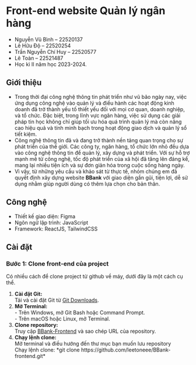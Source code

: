 # Front-end website Quản lý ngân hàng
*	Nguyễn Vũ Bình – 22520137
*	Lê Hữu Độ – 22520254
*	Trần Nguyễn Chí Huy – 22520577
*	Lê Toàn – 22521487
* Học kì II năm học 2023-2024.

## Giới thiệu
* Trong thời đại công nghệ thông tin phát triển như vũ bão ngày nay, việc ứng dụng công nghệ vào quản lý và điều hành các hoạt động kinh doanh đã trở thành yếu tố thiết yếu đối với mọi cơ quan, doanh nghiệp, và tổ chức. Đặc biệt, trong lĩnh vực ngân hàng, việc sử dụng các giải pháp tin học không chỉ giúp tối ưu hóa quá trình quản lý mà còn nâng cao hiệu quả và tính minh bạch trong hoạt động giao dịch và quản lý sổ tiết kiệm.
* Công nghệ thông tin đã và đang trở thành nền tảng quan trọng cho sự phát triển của thế giới. Các công ty, ngân hàng, tổ chức lớn nhỏ đều dựa vào công nghệ thông tin để quản lý, xây dựng và phát triển. Với sự hỗ trợ mạnh mẽ từ công nghệ, tốc độ phát triển của xã hội đã tăng lên đáng kể, mang lại nhiều tiện ích và sự đơn giản hóa trong cuộc sống hàng ngày.
* Vì vậy, từ những yêu cầu và khảo sát từ thực tế, nhóm chúng em đã quyết định xây dựng website <b>BBank</b> với giao diện gần gũi, tiện lợi, dễ sử dụng nhằm giúp người dùng có thêm lựa chọn cho bản thân.

## Công nghệ
* Thiết kế giao diện: Figma
* Ngôn ngữ lập trình: JavaScript
* Framework: ReactJS, TailwindCSS

## Cài đặt
### Bước 1: Clone front-end của project
Có nhiều cách để clone project từ github về máy, dưới đây là một cách cụ thể.
<ol>
  <li>
    <span style="display: block;"><b>Cài đặt Git:</b><br></span>
    <div>Tải và cài đặt Git từ <a href="https://git-scm.com/downloads">Git Downloads</a>.</div>
  </li>
  <li>
    <span style="display: block;"><b>Mở Terminal:</b><br></span>
    <div>- Trên Windows, mở Git Bash hoặc Command Prompt.</div>
    <div>- Trên macOS hoặc Linux, mở Terminal.</div>
  </li>
  <li>
    <span style="display: block;"><b>Clone repository:</b><br></span>
    <div>Truy cập <a href="https://github.com/leetoneee/BBank-frontend">BBank-Frontend</a> và sao chép URL của repository.</div>
  </li>
  <li>
    <span style="display: block;"><b>Chạy lệnh clone:</b><br></span>
    <div>Mở terminal và điều hướng đến thư mục bạn muốn lưu repository</div>
    <div>Chạy lệnh clone: *git clone https://github.com/leetoneee/BBank-frontend.git*</div>
  </li>
</ol>

